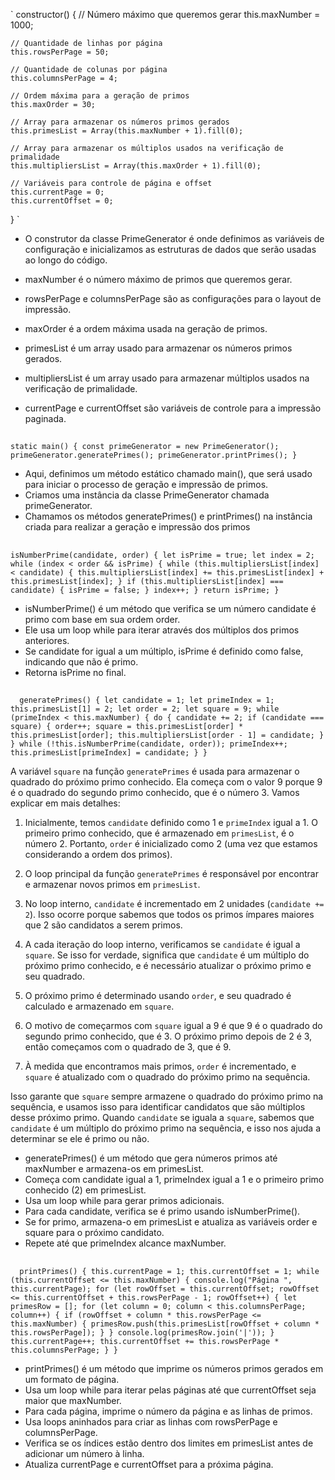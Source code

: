 `
constructor() {
// Número máximo que queremos gerar
this.maxNumber = 1000;

    // Quantidade de linhas por página
    this.rowsPerPage = 50;

    // Quantidade de colunas por página
    this.columnsPerPage = 4;

    // Ordem máxima para a geração de primos
    this.maxOrder = 30;

    // Array para armazenar os números primos gerados
    this.primesList = Array(this.maxNumber + 1).fill(0);

    // Array para armazenar os múltiplos usados na verificação de primalidade
    this.multipliersList = Array(this.maxOrder + 1).fill(0);

    // Variáveis para controle de página e offset
    this.currentPage = 0;
    this.currentOffset = 0;

} `

- O construtor da classe PrimeGenerator é onde definimos as variáveis de configuração e inicializamos as estruturas de dados que serão usadas ao longo do código.

- maxNumber é o número máximo de primos que queremos gerar.
- rowsPerPage e columnsPerPage são as configurações para o layout de impressão.
- maxOrder é a ordem máxima usada na geração de primos.
- primesList é um array usado para armazenar os números primos gerados.
- multipliersList é um array usado para armazenar múltiplos usados na verificação de primalidade.
- currentPage e currentOffset são variáveis de controle para a impressão paginada.

##

`static main() {
    const primeGenerator = new PrimeGenerator();
    primeGenerator.generatePrimes();
    primeGenerator.printPrimes();
  }`

- Aqui, definimos um método estático chamado main(), que será usado para iniciar o processo de geração e impressão de primos.
- Criamos uma instância da classe PrimeGenerator chamada primeGenerator.
- Chamamos os métodos generatePrimes() e printPrimes() na instância criada para realizar a geração e impressão dos primos

##

`isNumberPrime(candidate, order) {
    let isPrime = true;
    let index = 2;
    while (index < order && isPrime) {
      while (this.multipliersList[index] < candidate) {
        this.multipliersList[index] += this.primesList[index] + this.primesList[index];
      }
      if (this.multipliersList[index] === candidate) {
        isPrime = false;
      }
      index++;
    }
    return isPrime;
  }`

- isNumberPrime() é um método que verifica se um número candidate é primo com base em sua ordem order.
- Ele usa um loop while para iterar através dos múltiplos dos primos anteriores.
- Se candidate for igual a um múltiplo, isPrime é definido como false, indicando que não é primo.
- Retorna isPrime no final.

##

`  generatePrimes() {
    let candidate = 1;
    let primeIndex = 1;
    this.primesList[1] = 2;
    let order = 2;
    let square = 9;
    while (primeIndex < this.maxNumber) {
      do {
        candidate += 2;
        if (candidate === square) {
          order++;
          square = this.primesList[order] * this.primesList[order];
          this.multipliersList[order - 1] = candidate;
        }
      } while (!this.isNumberPrime(candidate, order));
      primeIndex++;
      this.primesList[primeIndex] = candidate;
    }
  }`

A variável `square` na função `generatePrimes` é usada para armazenar o quadrado do próximo primo conhecido. Ela começa com o valor 9 porque 9 é o quadrado do segundo primo conhecido, que é o número 3. Vamos explicar em mais detalhes:

1. Inicialmente, temos `candidate` definido como 1 e `primeIndex` igual a 1. O primeiro primo conhecido, que é armazenado em `primesList`, é o número 2. Portanto, `order` é inicializado como 2 (uma vez que estamos considerando a ordem dos primos).

2. O loop principal da função `generatePrimes` é responsável por encontrar e armazenar novos primos em `primesList`.

3. No loop interno, `candidate` é incrementado em 2 unidades (`candidate += 2`). Isso ocorre porque sabemos que todos os primos ímpares maiores que 2 são candidatos a serem primos.

4. A cada iteração do loop interno, verificamos se `candidate` é igual a `square`. Se isso for verdade, significa que `candidate` é um múltiplo do próximo primo conhecido, e é necessário atualizar o próximo primo e seu quadrado.

5. O próximo primo é determinado usando `order`, e seu quadrado é calculado e armazenado em `square`.

6. O motivo de começarmos com `square` igual a 9 é que 9 é o quadrado do segundo primo conhecido, que é 3. O próximo primo depois de 2 é 3, então começamos com o quadrado de 3, que é 9.

7. À medida que encontramos mais primos, `order` é incrementado, e `square` é atualizado com o quadrado do próximo primo na sequência.

Isso garante que `square` sempre armazene o quadrado do próximo primo na sequência, e usamos isso para identificar candidatos que são múltiplos desse próximo primo. Quando `candidate` se iguala a `square`, sabemos que `candidate` é um múltiplo do próximo primo na sequência, e isso nos ajuda a determinar se ele é primo ou não.

- generatePrimes() é um método que gera números primos até maxNumber e armazena-os em primesList.
- Começa com candidate igual a 1, primeIndex igual a 1 e o primeiro primo conhecido (2) em primesList.
- Usa um loop while para gerar primos adicionais.
- Para cada candidate, verifica se é primo usando isNumberPrime().
- Se for primo, armazena-o em primesList e atualiza as variáveis order e square para o próximo candidato.
- Repete até que primeIndex alcance maxNumber.

##

`  printPrimes() {
    this.currentPage = 1;
    this.currentOffset = 1;
    while (this.currentOffset <= this.maxNumber) {
      console.log("Página ", this.currentPage);
      for (let rowOffset = this.currentOffset; rowOffset <= this.currentOffset + this.rowsPerPage - 1; rowOffset++) {
        let primesRow = [];
        for (let column = 0; column < this.columnsPerPage; column++) {
          if (rowOffset + column * this.rowsPerPage <= this.maxNumber) {
            primesRow.push(this.primesList[rowOffset + column * this.rowsPerPage]);
          }
        }
        console.log(primesRow.join('|'));
      }
      this.currentPage++;
      this.currentOffset += this.rowsPerPage * this.columnsPerPage;
    }
  }`

- printPrimes() é um método que imprime os números primos gerados em um formato de página.
- Usa um loop while para iterar pelas páginas até que currentOffset seja maior que maxNumber.
- Para cada página, imprime o número da página e as linhas de primos.
- Usa loops aninhados para criar as linhas com rowsPerPage e columnsPerPage.
- Verifica se os índices estão dentro dos limites em primesList antes de adicionar um número à linha.
- Atualiza currentPage e currentOffset para a próxima página.
